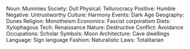 Noun: Mummies
Society: Dull
Physical: Tellurocracy
Positive: Humble
Negative: Untrustworthy
Culture: Harmony
Events: Dark Age
Geography: Dunes
Religion: Monotheism
Economics: Fascist corporatism
Diets: Xylophagous
Tech: Renaissance
Nature: Destructive
Conflict: Avoidance
Occupations: Scholar
Symbols: Moon
Architecture: Cave dwellings
Language: Sign language
Fashion: Naturalistic
Laws: Totalitarian